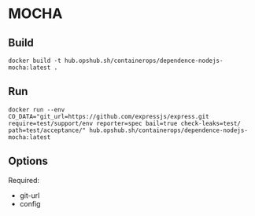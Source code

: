 # MOCHA

## Build

```shell
docker build -t hub.opshub.sh/containerops/dependence-nodejs-mocha:latest .
```

## Run

```shell
docker run --env CO_DATA="git_url=https://github.com/expressjs/express.git require=test/support/env reporter=spec bail=true check-leaks=test/ path=test/acceptance/" hub.opshub.sh/containerops/dependence-nodejs-mocha:latest
```

## Options

Required:

- git-url
- config
